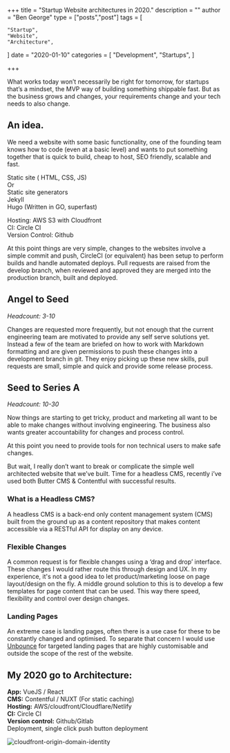 +++
title = "Startup Website architectures in 2020."
description = ""
author = "Ben George"
type = ["posts","post"]
tags = [

    "Startup",
    "Website",
    "Architecture",
]
date = "2020-01-10"
categories = [
    "Development",
    "Startups",
]

+++


What works today won’t necessarily be right for tomorrow, for startups that’s a mindset, the MVP way of building something shippable fast. But as the business grows and changes, your requirements change and your tech needs to also change.

## An idea. 

We need a website with some basic functionality, one of the founding team knows how to code (even at a basic level) and wants to put something together that is quick to build, cheap to host, SEO friendly, scalable and fast.

Static site ( HTML, CSS, JS) <br />
Or <br />
Static site generators <br />
    Jekyll <br />
    Hugo (Written in GO, superfast)

Hosting: AWS S3 with Cloudfront <br />
CI: Circle CI <br />
Version Control: Github

At this point things are very simple, changes to the websites involve a simple commit and push, CircleCI (or equivalent) has been setup to perform builds and handle automated deploys. Pull requests are raised from the develop branch, when reviewed and approved they are merged into the production branch, built and deployed.


## Angel to Seed
*Headcount: 3-10*

Changes are requested more frequently, but not enough that the current engineering team are motivated to provide any self serve solutions yet. Instead a few of the team are briefed on how to work with Markdown formatting and are given permissions to push these changes into a development branch in git. They enjoy picking up these new skills, pull requests are small, simple and quick and provide some release process.


## Seed to Series A
*Headcount: 10-30*

Now things are starting to get tricky, product and marketing all want to be able to make changes without involving engineering. The business also wants greater accountability for changes and process control. 

At this point you need to provide tools for non technical users to make safe changes.

But wait, I really don’t want to break or complicate the simple well architected website that we’ve built. Time for a headless CMS, recently i’ve used both Butter CMS & Contentful with successful results.

### What is a Headless CMS?
A headless CMS is a back-end only content management system (CMS) built from the ground up as a content repository that makes content accessible via a RESTful API for display on any device.

### Flexible Changes
A common request is for flexible changes using a ‘drag and drop’ interface. These changes I would rather route this through design and UX. In my experience, it's not a good idea to let product/marketing loose on page layout/design on the fly. A middle ground solution to this is to develop a few templates for page content that can be used. This way there speed, flexibility and control over design changes.

### Landing Pages
An extreme case is landing pages, often there is a use case for these to be constantly changed and optimised. To separate that concern I would use [Unbounce](https://unbounce.com/) for targeted landing pages that are highly customisable and outside the scope of the rest of the website.

## My 2020 go to Architecture:

**App:** VueJS / React <br />
**CMS:** Contentful / NUXT (For static caching) <br />
**Hosting:** AWS/cloudfront/Cloudflare/Netlify <br />
**CI:** Circle CI <br />
**Version control:** Github/Gitlab <br />
Deployment, single click push button deployment


![cloudfront-origin-domain-identity](/posts/post-startup-website-architectures-2020/startup-website-architectures-2020.png)


